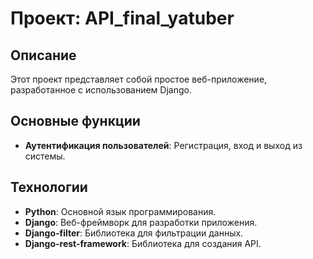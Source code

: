 # Проект: API_final_yatuber

## Описание

Этот проект представляет собой простое веб-приложение, разработанное с использованием Django.

## Основные функции

- **Аутентификация пользователей**: Регистрация, вход и выход из системы.

## Технологии

- **Python**: Основной язык программирования.
- **Django**: Веб-фреймворк для разработки приложения.
- **Django-filter**: Библиотека для фильтрации данных.
- **Django-rest-framework**: Библиотека для создания API.

